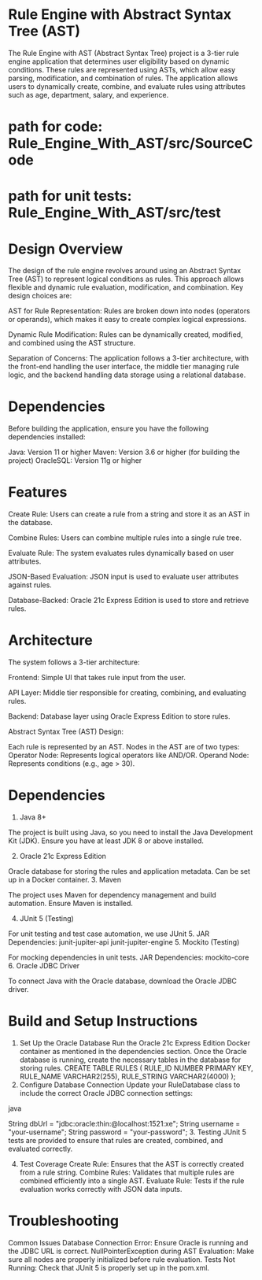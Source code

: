 # Rule Engine with Abstract Syntax Tree (AST)

The Rule Engine with AST (Abstract Syntax Tree) project is a 3-tier rule engine application that determines user eligibility based on dynamic conditions. These rules are represented using ASTs, which allow easy parsing, modification, and combination of rules. The application allows users to dynamically create, combine, and evaluate rules using attributes such as age, department, salary, and experience.
# path for code: Rule_Engine_With_AST/src/SourceCode
# path for unit tests: Rule_Engine_With_AST/src/test

# Design Overview
The design of the rule engine revolves around using an Abstract Syntax Tree (AST) to represent logical conditions as rules. This approach allows flexible and dynamic rule evaluation, modification, and combination. Key design choices are:

AST for Rule Representation: Rules are broken down into nodes (operators or operands), which makes it easy to create complex logical expressions.

Dynamic Rule Modification: Rules can be dynamically created, modified, and combined using the AST structure.

Separation of Concerns: The application follows a 3-tier architecture, with the front-end handling the user interface, the middle tier managing rule logic, and the backend handling data storage using a relational database.

# Dependencies
Before building the application, ensure you have the following dependencies installed:

Java: Version 11 or higher
Maven: Version 3.6 or higher (for building the project)
OracleSQL: Version 11g or higher 

# Features
Create Rule: Users can create a rule from a string and store it as an AST in the database.

Combine Rules: Users can combine multiple rules into a single rule tree.

Evaluate Rule: The system evaluates rules dynamically based on user attributes.

JSON-Based Evaluation: JSON input is used to evaluate user attributes against rules.

Database-Backed: Oracle 21c Express Edition is used to store and retrieve rules.

# Architecture
The system follows a 3-tier architecture:

Frontend: Simple UI that takes rule input from the user.

API Layer: Middle tier responsible for creating, combining, and evaluating rules.

Backend: Database layer using Oracle Express Edition to store rules.

Abstract Syntax Tree (AST) Design:

Each rule is represented by an AST.
Nodes in the AST are of two types:
Operator Node: Represents logical operators like AND/OR.
Operand Node: Represents conditions (e.g., age > 30).

# Dependencies
1. Java 8+

The project is built using Java, so you need to install the Java Development Kit (JDK).
Ensure you have at least JDK 8 or above installed.

2. Oracle 21c Express Edition

Oracle database for storing the rules and application metadata.
Can be set up in a Docker container.
3. Maven

The project uses Maven for dependency management and build automation. Ensure Maven is installed.

4. JUnit 5 (Testing)

For unit testing and test case automation, we use JUnit 5.
JAR Dependencies:
junit-jupiter-api
junit-jupiter-engine
5. Mockito (Testing)

For mocking dependencies in unit tests.
JAR Dependencies:
mockito-core
6. Oracle JDBC Driver

To connect Java with the Oracle database, download the Oracle JDBC driver.

# Build and Setup Instructions

1. Set Up the Oracle Database
Run the Oracle 21c Express Edition Docker container as mentioned in the dependencies section.
Once the Oracle database is running, create the necessary tables in the database for storing rules.
CREATE TABLE RULES (
    RULE_ID NUMBER PRIMARY KEY,
    RULE_NAME VARCHAR2(255),
    RULE_STRING VARCHAR2(4000)
);
2. Configure Database Connection
Update your RuleDatabase class to include the correct Oracle JDBC connection settings:

java

String dbUrl = "jdbc:oracle:thin:@localhost:1521:xe";
String username = "your-username";
String password = "your-password";
3. Testing
JUnit 5 tests are provided to ensure that rules are created, combined, and evaluated correctly. 

4. Test Coverage
Create Rule: Ensures that the AST is correctly created from a rule string.
Combine Rules: Validates that multiple rules are combined efficiently into a single AST.
Evaluate Rule: Tests if the rule evaluation works correctly with JSON data inputs.


# Troubleshooting
Common Issues
Database Connection Error: Ensure Oracle is running and the JDBC URL is correct.
NullPointerException during AST Evaluation: Make sure all nodes are properly initialized before rule evaluation.
Tests Not Running: Check that JUnit 5 is properly set up in the pom.xml.


